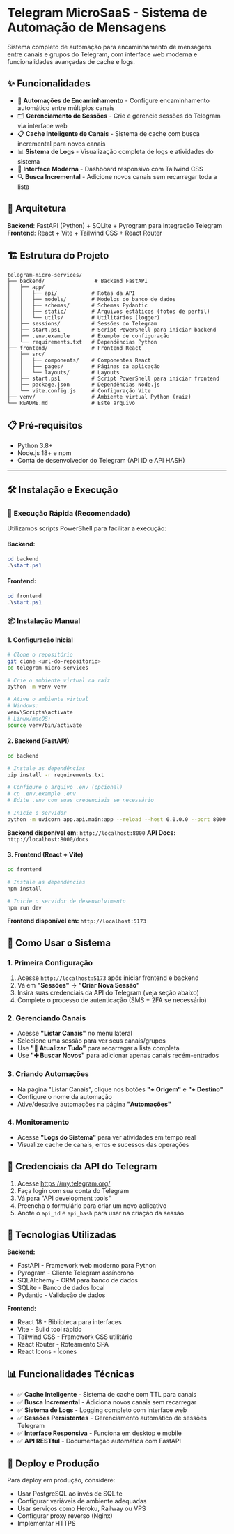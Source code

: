 # Telegram MicroSaaS - Sistema de Automação de Mensagens

Sistema completo de automação para encaminhamento de mensagens entre canais e grupos do Telegram, com interface web moderna e funcionalidades avançadas de cache e logs.

## ✨ Funcionalidades

- 🔄 **Automações de Encaminhamento** - Configure encaminhamento automático entre múltiplos canais
- 🗂️ **Gerenciamento de Sessões** - Crie e gerencie sessões do Telegram via interface web
- 📋 **Cache Inteligente de Canais** - Sistema de cache com busca incremental para novos canais
- 📊 **Sistema de Logs** - Visualização completa de logs e atividades do sistema
- 🎨 **Interface Moderna** - Dashboard responsivo com Tailwind CSS
- 🔍 **Busca Incremental** - Adicione novos canais sem recarregar toda a lista

## 🚀 Arquitetura

**Backend**: FastAPI (Python) + SQLite + Pyrogram para integração Telegram
**Frontend**: React + Vite + Tailwind CSS + React Router

## 🏗️ Estrutura do Projeto

```
telegram-micro-services/
├── backend/                # Backend FastAPI
│   ├── app/
│   │   ├── api/           # Rotas da API
│   │   ├── models/        # Modelos do banco de dados
│   │   ├── schemas/       # Schemas Pydantic
│   │   ├── static/        # Arquivos estáticos (fotos de perfil)
│   │   └── utils/         # Utilitários (logger)
│   ├── sessions/          # Sessões do Telegram
│   ├── start.ps1          # Script PowerShell para iniciar backend
│   ├── .env.example       # Exemplo de configuração
│   └── requirements.txt   # Dependências Python
├── frontend/              # Frontend React
│   ├── src/
│   │   ├── components/    # Componentes React
│   │   ├── pages/         # Páginas da aplicação
│   │   └── layouts/       # Layouts
│   ├── start.ps1          # Script PowerShell para iniciar frontend
│   ├── package.json       # Dependências Node.js
│   └── vite.config.js     # Configuração Vite
├── venv/                  # Ambiente virtual Python (raiz)
└── README.md              # Este arquivo
```

## 📋 Pré-requisitos

-   Python 3.8+
-   Node.js 18+ e npm
-   Conta de desenvolvedor do Telegram (API ID e API HASH)

---

## 🛠️ Instalação e Execução

### 🚀 Execução Rápida (Recomendado)

Utilizamos scripts PowerShell para facilitar a execução:

#### **Backend:**
```powershell
cd backend
.\start.ps1
```

#### **Frontend:**
```powershell
cd frontend  
.\start.ps1
```

### 📦 Instalação Manual

#### **1. Configuração Inicial**

```bash
# Clone o repositório
git clone <url-do-repositorio>
cd telegram-micro-services

# Crie o ambiente virtual na raiz
python -m venv venv

# Ative o ambiente virtual
# Windows:
venv\Scripts\activate
# Linux/macOS:
source venv/bin/activate
```

#### **2. Backend (FastAPI)**

```bash
cd backend

# Instale as dependências
pip install -r requirements.txt

# Configure o arquivo .env (opcional)
# cp .env.example .env
# Edite .env com suas credenciais se necessário

# Inicie o servidor
python -m uvicorn app.api.main:app --reload --host 0.0.0.0 --port 8000
```

**Backend disponível em:** `http://localhost:8000`
**API Docs:** `http://localhost:8000/docs`

#### **3. Frontend (React + Vite)**

```bash
cd frontend

# Instale as dependências
npm install

# Inicie o servidor de desenvolvimento
npm run dev
```

**Frontend disponível em:** `http://localhost:5173`

## 🎯 Como Usar o Sistema

### **1. Primeira Configuração**
1. Acesse `http://localhost:5173` após iniciar frontend e backend
2. Vá em **"Sessões"** → **"Criar Nova Sessão"**
3. Insira suas credenciais da API do Telegram (veja seção abaixo)
4. Complete o processo de autenticação (SMS + 2FA se necessário)

### **2. Gerenciando Canais**
- Acesse **"Listar Canais"** no menu lateral
- Selecione uma sessão para ver seus canais/grupos
- Use **"🔄 Atualizar Tudo"** para recarregar a lista completa
- Use **"➕ Buscar Novos"** para adicionar apenas canais recém-entrados

### **3. Criando Automações**
- Na página "Listar Canais", clique nos botões **"+ Origem"** e **"+ Destino"**
- Configure o nome da automação
- Ative/desative automações na página **"Automações"**

### **4. Monitoramento**
- Acesse **"Logs do Sistema"** para ver atividades em tempo real
- Visualize cache de canais, erros e sucessos das operações

## 📝 Credenciais da API do Telegram

1. Acesse https://my.telegram.org/
2. Faça login com sua conta do Telegram
3. Vá para "API development tools"
4. Preencha o formulário para criar um novo aplicativo
5. Anote o `api_id` e `api_hash` para usar na criação da sessão

## 🔧 Tecnologias Utilizadas

**Backend:**
- FastAPI - Framework web moderno para Python
- Pyrogram - Cliente Telegram assíncrono
- SQLAlchemy - ORM para banco de dados
- SQLite - Banco de dados local
- Pydantic - Validação de dados

**Frontend:**
- React 18 - Biblioteca para interfaces
- Vite - Build tool rápido
- Tailwind CSS - Framework CSS utilitário
- React Router - Roteamento SPA
- React Icons - Ícones

## 📊 Funcionalidades Técnicas

- ✅ **Cache Inteligente** - Sistema de cache com TTL para canais
- ✅ **Busca Incremental** - Adiciona novos canais sem recarregar
- ✅ **Sistema de Logs** - Logging completo com interface web
- ✅ **Sessões Persistentes** - Gerenciamento automático de sessões Telegram
- ✅ **Interface Responsiva** - Funciona em desktop e mobile
- ✅ **API RESTful** - Documentação automática com FastAPI

## 🚀 Deploy e Produção

Para deploy em produção, considere:
- Usar PostgreSQL ao invés de SQLite
- Configurar variáveis de ambiente adequadas
- Usar serviços como Heroku, Railway ou VPS
- Configurar proxy reverso (Nginx)
- Implementar HTTPS
